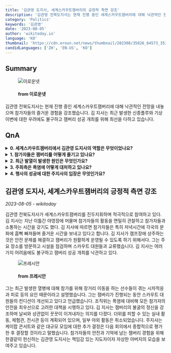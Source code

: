 ```yaml
---
title: '김관영 도지사, 세계스카우트잼버리의 긍정적 측면 강조'
description: '김관영 전북도지사는 현재 진행 중인 세계스카우트잼버리에 대해 낙관적인 전망을 내놓으며 참가자들의 즐거운 경험을 강조했습니다. 김 지사는 최근 발생한 신종플루와 기상이변에 대한 우려에도 불구하고 잼버리 성공 개최를 위해 최선을 다하고 있습니다.'
category: 'Politics'
keywords: '김관영'
date: '2023-08-05'
author: 'wikitoday.io'
language: 'KO'
thumbnail: 'https://cdn.eroun.net/news/thumbnail/202308/35826_64573_3536_v150.jpg'
candidLanguages: ['ZH', 'EN-US', 'KO']
---
```


## Summary



<figure>
    <img src="https://cdn.eroun.net/news/thumbnail/202308/35826_64573_3536_v150.jpg" alt="이로운넷" />
    <figcaption>
        <h4> from 이로운넷</h4>
    </figcaption>
</figure>


김관영 전북도지사는 현재 진행 중인 세계스카우트잼버리에 대해 낙관적인 전망을 내놓으며 참가자들의 즐거운 경험을 강조했습니다. 김 지사는 최근 발생한 신종플루와 기상이변에 대한 우려에도 불구하고 잼버리 성공 개최를 위해 최선을 다하고 있습니다.


## QnA


<details>
    <summary><b>0. 세계스카우트잼버리에서 김관영 도지사의 역할은 무엇이었나요?</b></summary>
    세계스카우트잼버리를 총괄하고 있는 김관영 도지사는 안전 확보와 우려사항 해결을 위해 지난 이틀간 야영장에 머물며 현장을 직접 챙겼습니다.
</details>

<details>
    <summary><b>1. 참가자들은 잼버리를 어떻게 즐기고 있나요?</b></summary>
    김 지사에 따르면 참가자들은 특히 저녁 시간에 문화 활동을 하며 즐거운 시간을 보내고 있다고 합니다.
</details>

<details>
    <summary><b>2. 최근 발열이 발생한 원인은 무엇인가요?</b></summary>
    김 지사는 잼버리 참가를 위해 장거리 이동을 하는 선수들이 시차적응과 피로로 인해 발열이 발생한 것으로 추정했습니다.
</details>

<details>
    <summary><b>3. 주최측은 폭염에 어떻게 대처하고 있나요?</b></summary>
    주최 측은 폭염 기간 동안 참가자 안전을 최우선으로 고려해 실내 활동, 체험관 및 전시를 실내로 옮기고 일부 야외 활동을 취소하는 등의 조치를 시행하고 있습니다.
</details>

<details>
    <summary><b>4. 행사의 성공에 대한 주지사의 입장은 무엇인가요?</b></summary>
    김 지사는 대회 성공 개최를 낙관하며 불굴의 잼버리 정신을 강조했다.
</details>



## 김관영 도지사, 세계스카우트잼버리의 긍정적 측면 강조

_2023-08-05 - wikitoday_

김관영 전북도지사가 세계스카우트잼버리를 진두지휘하며 적극적으로 참여하고 있다. 김 지사는 지난 이틀간 야영장에 머물며 참가자들의 활동을 면밀히 관찰하고 참가자들과 소통하는 시간을 갖기도 했다. 김 지사에 따르면 참가자들은 특히 저녁시간에 각국의 문화에 흠뻑 빠져들며 즐거운 시간을 보내고 있다고 합니다. 김 지사가 캠프장에 상주하는 것은 안전 문제를 해결하고 잼버리가 원활하게 운영될 수 있도록 하기 위해서다. 그는 주요 장소를 방문하고 시설을 점검하며 스카우트 대원들과 교류했습니다. 김 지사는 여러 가지 어려움에도 불구하고 잼버리 성공 개최를 낙관하고 있다.


<figure>
    <img src="https://cdn.pressian.com/_resources/10/2023/08/04/2023080410440197244_l.png" alt="프레시안" />
    <figcaption>
        <h4> from 프레시안</h4>
    </figcaption>
</figure>


그는 최근 발생한 열병에 대해 참가를 위해 장거리 이동을 하는 선수들이 겪는 시차적응과 피로 등의 요인 때문이라고 설명했습니다. 그는 잼버리가 진행되는 동안 스카우트 대원들의 컨디션이 개선되고 있다고 언급했습니다. 조직위는 폭염에 대비해 모든 참가자의 안전을 최우선으로 고려한 대책을 시행하고 있다. 김 지사는 잼버리의 불굴의 정신을 강조하며 날씨와 상관없이 꿋꿋이 이겨내자는 의지를 다졌다. 더위를 피할 수 있는 실내 활동, 체험관, 전시관 등이 계획되어 있으며, 일부 야외 활동은 취소되었습니다. 주지사는 케이팝 콘서트와 같은 대규모 모임에 대한 추가 결정은 다음 회의에서 종합적으로 평가한 후 결정할 것이라고 말했습니다. 참가자들의 안전과 기억에 남는 잼버리 경험을 위해 한결같이 헌신하는 김관영 도지사는 책임감 있는 지도자이자 자상한 아버지의 모습을 보여주고 있습니다.
